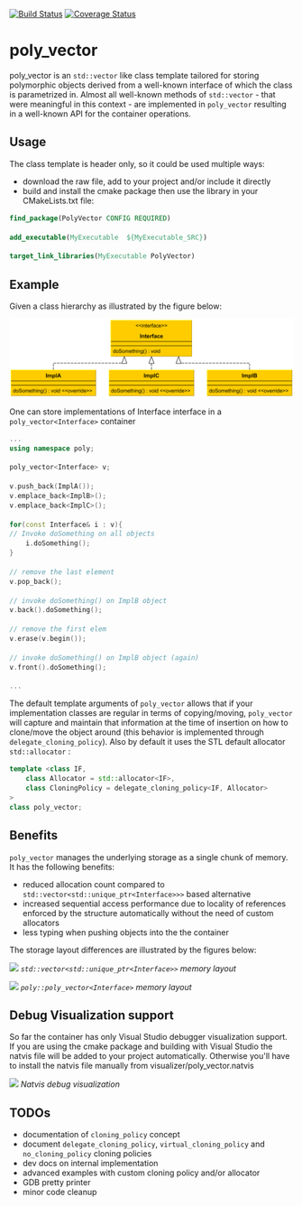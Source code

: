 [![Build Status](https://travis-ci.org/fecjanky/poly_vector.svg?branch=master)](https://travis-ci.org/fecjanky/poly_vector)  [![Coverage Status](https://coveralls.io/repos/github/fecjanky/poly_vector/badge.svg?branch=master)](https://coveralls.io/github/fecjanky/poly_vector?branch=master)
# poly_vector

poly_vector is an ```std::vector``` like class template tailored for storing polymorphic objects derived 
from a well-known interface of which the class is parametrized in.
Almost all well-known methods of ```std::vector``` - that were meaningful in this context - are implemented in ```poly_vector``` resulting in
a well-known API for the container operations.

## Usage 

The class template is header only, so it could be used multiple ways:
 * download the raw file, add to your project and/or include it directly
 * build and install the cmake package then use the library in your CMakeLists.txt file:
 
```cmake
find_package(PolyVector CONFIG REQUIRED)

add_executable(MyExecutable  ${MyExecutable_SRC})

target_link_libraries(MyExecutable PolyVector)

 ```


## Example

Given a class hierarchy as illustrated by the figure below:

![Sample Hierarchy][hierarchy]

[hierarchy]: doc/images/demo_hierarchy.png "Class hierarchy example"

One can store implementations of Interface interface in a ```poly_vector<Interface>``` container

```cpp
...
using namespace poly;

poly_vector<Interface> v;

v.push_back(ImplA());
v.emplace_back<ImplB>();
v.emplace_back<ImplC>();

for(const Interface& i : v){
// Invoke doSomething on all objects
    i.doSomething();
}

// remove the last element
v.pop_back();

// invoke doSomething() on ImplB object
v.back().doSomething();

// remove the first elem
v.erase(v.begin());

// invoke doSomething() on ImplB object (again)
v.front().doSomething();

...

```

The default template arguments of ```poly_vector``` allows
that if your implementation classes are regular in terms of copying/moving, ```poly_vector``` will 
capture and maintain that information at the time of insertion on how to clone/move the object around (this behavior is implemented through ```delegate_cloning_policy```).
Also by default it uses the STL default allocator ```std::allocator``` :

```cpp
template <class IF,
    class Allocator = std::allocator<IF>,
    class CloningPolicy = delegate_cloning_policy<IF, Allocator>
>
class poly_vector;
```





## Benefits

```poly_vector``` manages the underlying storage as a single chunk of memory.
It has the following benefits:
* reduced allocation count compared to ```std::vector<std::unique_ptr<Interface>>>``` based alternative
* increased sequential access performance due to locality of references enforced by the structure automatically without the need of custom allocators
* less typing when pushing objects into the the container


The storage layout differences are illustrated by the figures below:


![](doc/images/std_vec.png)
*```std::vector<std::unique_ptr<Interface>>``` memory layout*


![](doc/images/poly_vec_fig.png)
*```poly::poly_vector<Interface>``` memory layout*


## Debug Visualization support

So far the container has only Visual Studio debugger visualization support. 
If you are using the cmake package and building with Visual Studio the natvis file will be added 
to your project automatically. Otherwise you'll have to install the natvis file manually 
from visualizer/poly_vector.natvis

![](doc/images/natvis.png)
*Natvis debug visualization*

## TODOs
* documentation of ```cloning_policy``` concept
* document ```delegate_cloning_policy```, ```virtual_cloning_policy``` and ```no_cloning_policy``` cloning policies
* dev docs on internal implementation
* advanced examples with custom cloning policy and/or allocator
* GDB pretty printer
* minor code cleanup

